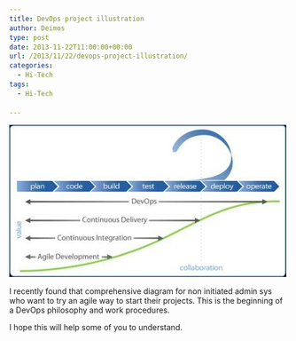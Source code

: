 ```yaml
---
title: DevOps project illustration
author: Deimos
type: post
date: 2013-11-22T11:00:00+00:00
url: /2013/11/22/devops-project-illustration/
categories:
  - Hi-Tech
tags:
  - Hi-Tech

---
```

![wpid-1384755092800](/images/wpid-1384755092800.jpg)

I recently found that comprehensive diagram for non initiated admin sys who want to try an agile way to start their projects. This is the beginning of a DevOps philosophy and work procedures.

I hope this will help some of you to understand.